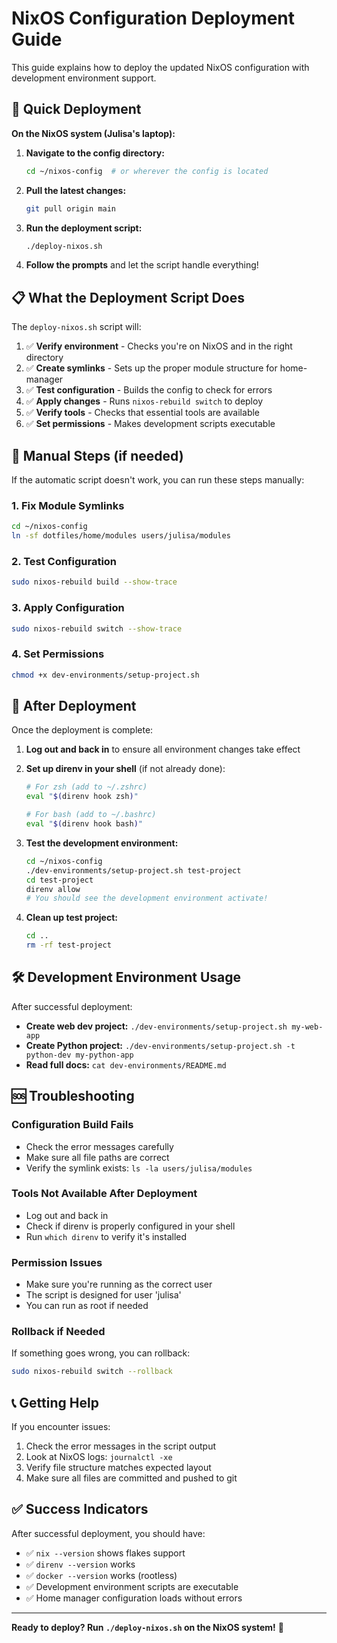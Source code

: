# NixOS Configuration Deployment Guide

This guide explains how to deploy the updated NixOS configuration with development environment support.

## 🚀 Quick Deployment

**On the NixOS system (Julisa's laptop):**

1. **Navigate to the config directory:**
   ```bash
   cd ~/nixos-config  # or wherever the config is located
   ```

2. **Pull the latest changes:**
   ```bash
   git pull origin main
   ```

3. **Run the deployment script:**
   ```bash
   ./deploy-nixos.sh
   ```

4. **Follow the prompts** and let the script handle everything!

## 📋 What the Deployment Script Does

The `deploy-nixos.sh` script will:

1. ✅ **Verify environment** - Checks you're on NixOS and in the right directory
2. ✅ **Create symlinks** - Sets up the proper module structure for home-manager
3. ✅ **Test configuration** - Builds the config to check for errors
4. ✅ **Apply changes** - Runs `nixos-rebuild switch` to deploy
5. ✅ **Verify tools** - Checks that essential tools are available
6. ✅ **Set permissions** - Makes development scripts executable

## 🔧 Manual Steps (if needed)

If the automatic script doesn't work, you can run these steps manually:

### 1. Fix Module Symlinks
```bash
cd ~/nixos-config
ln -sf dotfiles/home/modules users/julisa/modules
```

### 2. Test Configuration
```bash
sudo nixos-rebuild build --show-trace
```

### 3. Apply Configuration
```bash
sudo nixos-rebuild switch --show-trace
```

### 4. Set Permissions
```bash
chmod +x dev-environments/setup-project.sh
```

## 🎯 After Deployment

Once the deployment is complete:

1. **Log out and back in** to ensure all environment changes take effect

2. **Set up direnv in your shell** (if not already done):
   ```bash
   # For zsh (add to ~/.zshrc)
   eval "$(direnv hook zsh)"
   
   # For bash (add to ~/.bashrc)
   eval "$(direnv hook bash)"
   ```

3. **Test the development environment:**
   ```bash
   cd ~/nixos-config
   ./dev-environments/setup-project.sh test-project
   cd test-project
   direnv allow
   # You should see the development environment activate!
   ```

4. **Clean up test project:**
   ```bash
   cd ..
   rm -rf test-project
   ```

## 🛠️ Development Environment Usage

After successful deployment:

- **Create web dev project:** `./dev-environments/setup-project.sh my-web-app`
- **Create Python project:** `./dev-environments/setup-project.sh -t python-dev my-python-app`
- **Read full docs:** `cat dev-environments/README.md`

## 🆘 Troubleshooting

### Configuration Build Fails
- Check the error messages carefully
- Make sure all file paths are correct
- Verify the symlink exists: `ls -la users/julisa/modules`

### Tools Not Available After Deployment
- Log out and back in
- Check if direnv is properly configured in your shell
- Run `which direnv` to verify it's installed

### Permission Issues
- Make sure you're running as the correct user
- The script is designed for user 'julisa'
- You can run as root if needed

### Rollback if Needed
If something goes wrong, you can rollback:
```bash
sudo nixos-rebuild switch --rollback
```

## 📞 Getting Help

If you encounter issues:

1. Check the error messages in the script output
2. Look at NixOS logs: `journalctl -xe`
3. Verify file structure matches expected layout
4. Make sure all files are committed and pushed to git

## ✅ Success Indicators

After successful deployment, you should have:

- ✅ `nix --version` shows flakes support
- ✅ `direnv --version` works
- ✅ `docker --version` works (rootless)
- ✅ Development environment scripts are executable
- ✅ Home manager configuration loads without errors

---

**Ready to deploy? Run `./deploy-nixos.sh` on the NixOS system!** 🚀 
